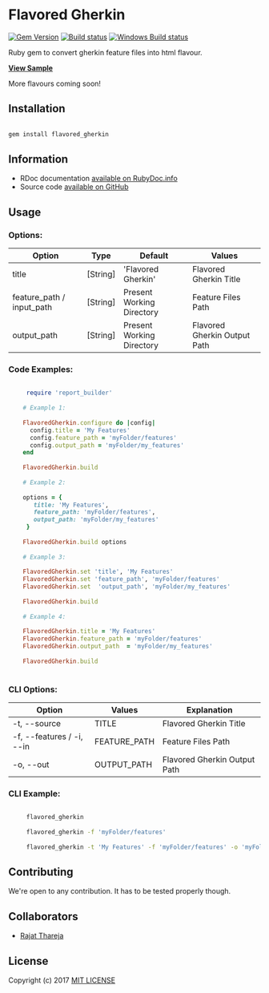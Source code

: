 # Flavored Gherkin

[![Gem Version](https://badge.fury.io/rb/flavored_gherkin.svg)](https://badge.fury.io/rb/flavored_gherkin)
[![Build status](https://travis-ci.org/rajatthareja/FlavoredGherkin.svg?branch=master)](https://travis-ci.org/rajatthareja/FlavoredGherkin)
[![Windows Build status](https://ci.appveyor.com/api/projects/status/agvyur7bg5ul1444/branch/master?svg=true)](https://ci.appveyor.com/project/rajatthareja/flavoredgherkin)
 

Ruby gem to convert gherkin feature files into html flavour. 

**[View Sample](http://flavoredgherkin.rajatthareja.com/sample/Flavored_Gherkin_Sample.html)**

More flavours coming soon!

## Installation

```bash

gem install flavored_gherkin

```

## Information

* RDoc documentation [available on RubyDoc.info](http://www.rubydoc.info/gems/flavored_gherkin)
* Source code [available on GitHub](http://github.com/rajatthareja/FlavoredGherkin)

## Usage

### Options:

| Option                    | Type        | Default                    | Values                        |
|---------------------------|-------------|----------------------------|-------------------------------|
| title                     | [String]    | 'Flavored Gherkin'         | Flavored Gherkin Title        |
| feature_path / input_path | [String]    | Present Working Directory  | Feature Files Path            |
| output_path               | [String]    | Present Working Directory  | Flavored Gherkin Output Path  |

### Code Examples:

```ruby

     require 'report_builder'
    
    # Example 1:
    
    FlavoredGherkin.configure do |config|
      config.title = 'My Features'
      config.feature_path = 'myFolder/features'
      config.output_path = 'myFolder/my_features'
    end
    
    FlavoredGherkin.build
    
    # Example 2:
    
    options = {
       title: 'My Features',
       feature_path: 'myFolder/features',
       output_path: 'myFolder/my_features'
     }
    
    FlavoredGherkin.build options
        
    # Example 3:
    
    FlavoredGherkin.set 'title', 'My Features'
    FlavoredGherkin.set 'feature_path', 'myFolder/features'
    FlavoredGherkin.set  'output_path', 'myFolder/my_features'
    
    FlavoredGherkin.build
    
    # Example 4:
    
    FlavoredGherkin.title = 'My Features'
    FlavoredGherkin.feature_path = 'myFolder/features'
    FlavoredGherkin.output_path  = 'myFolder/my_features'
    
    FlavoredGherkin.build
                
```

### CLI Options:

| Option                     | Values        | Explanation                    |
|----------------------------|---------------|--------------------------------|
| -t, --source               | TITLE         | Flavored Gherkin Title         |
| -f, --features / -i, --in  | FEATURE_PATH  | Feature Files Path             |
| -o, --out                  | OUTPUT_PATH   | Flavored Gherkin Output Path   |

### CLI Example:

```bash

     flavored_gherkin
     
     flavored_gherkin -f 'myFolder/features'
     
     flavored_gherkin -t 'My Features' -f 'myFolder/features' -o 'myFolder/my_features'

```

## Contributing

We're open to any contribution. It has to be tested properly though.

## Collaborators

* [Rajat Thareja](http://rajatthareja.com)

## License

Copyright (c) 2017 [MIT LICENSE](LICENSE)
